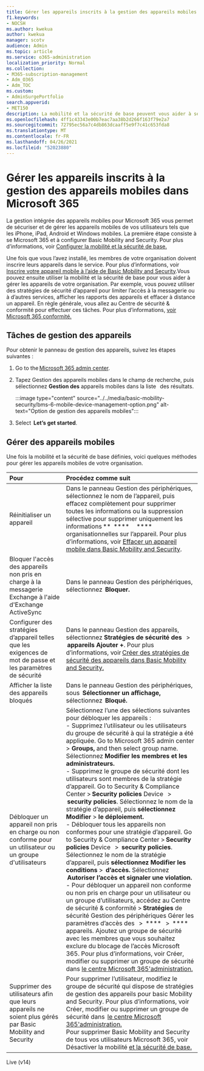```yaml
---
title: Gérer les appareils inscrits à la gestion des appareils mobiles dans Microsoft 365
f1.keywords:
- NOCSH
ms.author: kwekua
author: kwekua
manager: scotv
audience: Admin
ms.topic: article
ms.service: o365-administration
localization_priority: Normal
ms.collection:
- M365-subscription-management
- Adm_O365
- Adm_TOC
ms.custom:
- AdminSurgePortfolio
search.appverid:
- MET150
description: La mobilité et la sécurité de base peuvent vous aider à sécuriser et à gérer les appareils mobiles.
ms.openlocfilehash: 4ff1c43343e00b7eac7aa38b2d266f163f79e2a7
ms.sourcegitcommit: 72795ec56a7c4db863dcaaff5e9f7c41c653fda8
ms.translationtype: MT
ms.contentlocale: fr-FR
ms.lasthandoff: 04/26/2021
ms.locfileid: "52023880"
---
```

# <a name="manage-devices-enrolled-in-mobile-device-management-in-microsoft-365"></a>Gérer les appareils inscrits à la gestion des appareils mobiles dans Microsoft 365

La gestion intégrée des appareils mobiles pour Microsoft 365 vous permet de sécuriser et de gérer les appareils mobiles de vos utilisateurs tels que les iPhone, iPad, Android et Windows mobiles. La première étape consiste à se Microsoft 365 et à configurer Basic Mobility and Security. Pour plus d’informations, voir [Configurer la mobilité et la sécurité de base.](set-up.md)

Une fois que vous l’avez installé, les membres de votre organisation doivent inscrire leurs appareils dans le service. Pour plus d’informations, voir [Inscrire votre appareil mobile à l’aide de Basic Mobility and Security](enroll-your-mobile-device.md).Vous pouvez ensuite utiliser la mobilité et la sécurité de base pour vous aider à gérer les appareils de votre organisation. Par exemple, vous pouvez utiliser des stratégies de sécurité d’appareil pour limiter l’accès à la messagerie ou à d’autres services, afficher les rapports des appareils et effacer à distance un appareil. En règle générale, vous allez au Centre de sécurité & conformité pour effectuer ces tâches. Pour plus d’informations, [voir Microsoft 365 conformité.](../../compliance/microsoft-365-compliance-center.md)

## <a name="device-management-tasks"></a>Tâches de gestion des appareils

Pour obtenir le panneau de gestion des appareils, suivez les étapes suivantes :

1. Go to the [Microsoft 365 admin center](../../admin/admin-overview/about-the-admin-center.md).

2. Tapez Gestion des appareils mobiles dans le champ de recherche, puis sélectionnez **Gestion des** appareils mobiles dans la liste   des résultats.

    :::image type="content" source="../../media/basic-mobility-security/bms-6-mobile-device-management-option.png" alt-text="Option de gestion des appareils mobiles":::

3. Select  **Let’s get started**.

## <a name="manage-mobile-devices"></a>Gérer des appareils mobiles

Une fois la mobilité et la sécurité de base définies, voici quelques méthodes pour gérer les appareils mobiles de votre organisation.

|**Pour**|**Procédez comme suit**|
|:----------------|:------------------------------------------------------------------------------|
|Réinitialiser un appareil |Dans le panneau Gestion des périphériques, sélectionnez le nom de l’appareil, puis effacez complètement pour supprimer toutes les informations ou la suppression sélective pour supprimer uniquement les informations **  ****     ****   organisationnelles sur l’appareil. Pour plus d’informations, voir [Effacer un appareil mobile dans Basic Mobility and Security](wipe-mobile-device.md).|
|Bloquer l'accès des appareils non pris en charge à la messagerie Exchange à l'aide d'Exchange ActiveSync |Dans le panneau Gestion des périphériques, sélectionnez  **Bloquer.** |
|Configurer des stratégies d’appareil telles que les exigences de mot de passe et les paramètres de sécurité |Dans le panneau Gestion des appareils, sélectionnez **Stratégies de sécurité des**   >  **appareils Ajouter +**. Pour plus d’informations, voir [Créer des stratégies de sécurité des appareils dans Basic Mobility and Security.](create-device-security-policies.md)|
|Afficher la liste des appareils bloqués  |Dans le panneau Gestion des périphériques, sous  **Sélectionner un affichage,**   sélectionnez  **Bloqué.** |
|Débloquer un appareil non pris en charge ou non conforme pour un utilisateur ou un groupe d'utilisateurs  |Sélectionnez l’une des sélections suivantes pour débloquer les appareils :<br/>- Supprimez l’utilisateur ou les utilisateurs du groupe de sécurité à qui la stratégie a été appliquée. Go to Microsoft 365 admin center > **Groups,** and then select group name. Sélectionnez **Modifier les membres et les administrateurs.**<br/>- Supprimez le groupe de sécurité dont les utilisateurs sont membres de la stratégie d’appareil. Go to Security & Compliance Center > **Security policies** Device   >  **security policies**. Sélectionnez le nom de la stratégie d’appareil, puis **sélectionnez Modifier**  >  **le déploiement.**<br/>- Débloquer tous les appareils non conformes pour une stratégie d’appareil. Go to Security & Compliance Center > **Security policies** Device   >  **security policies**. Sélectionnez le nom de la stratégie d’appareil, puis **sélectionnez Modifier les conditions**  >  **d’accès.** Sélectionnez  **Autoriser l’accès et signaler une violation.**<br/>- Pour débloquer un appareil non conforme ou non pris en charge pour un utilisateur ou un groupe d’utilisateurs, accédez au Centre de sécurité & conformité > **Stratégies** de sécurité Gestion des périphériques Gérer les paramètres d’accès des   >  ****   >  **** appareils. Ajoutez un groupe de sécurité avec les membres que vous souhaitez exclure du blocage de l’accès Microsoft 365. Pour plus d’informations, voir Créer, modifier ou supprimer un groupe de sécurité dans [le centre Microsoft 365'administration.](../../admin/email/create-edit-or-delete-a-security-group.md)|
|Supprimer des utilisateurs afin que leurs appareils ne soient plus gérés par Basic Mobility and Security |Pour supprimer l’utilisateur, modifiez le groupe de sécurité qui dispose de stratégies de gestion des appareils pour basic Mobility and Security. Pour plus d’informations, voir Créer, modifier ou supprimer un groupe de sécurité dans  [le centre Microsoft 365'administration.](../../admin/email/create-edit-or-delete-a-security-group.md)<br/>Pour supprimer Basic Mobility and Security de tous vos utilisateurs Microsoft 365, voir Désactiver la mobilité [et la sécurité de base.](turn-off.md)|

Live (v14)